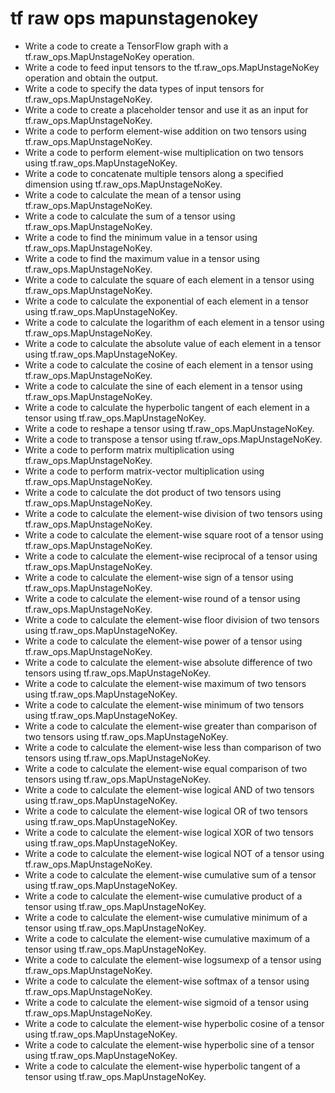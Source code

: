 # tf raw ops mapunstagenokey

- Write a code to create a TensorFlow graph with a tf.raw_ops.MapUnstageNoKey operation.
- Write a code to feed input tensors to the tf.raw_ops.MapUnstageNoKey operation and obtain the output.
- Write a code to specify the data types of input tensors for tf.raw_ops.MapUnstageNoKey.
- Write a code to create a placeholder tensor and use it as an input for tf.raw_ops.MapUnstageNoKey.
- Write a code to perform element-wise addition on two tensors using tf.raw_ops.MapUnstageNoKey.
- Write a code to perform element-wise multiplication on two tensors using tf.raw_ops.MapUnstageNoKey.
- Write a code to concatenate multiple tensors along a specified dimension using tf.raw_ops.MapUnstageNoKey.
- Write a code to calculate the mean of a tensor using tf.raw_ops.MapUnstageNoKey.
- Write a code to calculate the sum of a tensor using tf.raw_ops.MapUnstageNoKey.
- Write a code to find the minimum value in a tensor using tf.raw_ops.MapUnstageNoKey.
- Write a code to find the maximum value in a tensor using tf.raw_ops.MapUnstageNoKey.
- Write a code to calculate the square of each element in a tensor using tf.raw_ops.MapUnstageNoKey.
- Write a code to calculate the exponential of each element in a tensor using tf.raw_ops.MapUnstageNoKey.
- Write a code to calculate the logarithm of each element in a tensor using tf.raw_ops.MapUnstageNoKey.
- Write a code to calculate the absolute value of each element in a tensor using tf.raw_ops.MapUnstageNoKey.
- Write a code to calculate the cosine of each element in a tensor using tf.raw_ops.MapUnstageNoKey.
- Write a code to calculate the sine of each element in a tensor using tf.raw_ops.MapUnstageNoKey.
- Write a code to calculate the hyperbolic tangent of each element in a tensor using tf.raw_ops.MapUnstageNoKey.
- Write a code to reshape a tensor using tf.raw_ops.MapUnstageNoKey.
- Write a code to transpose a tensor using tf.raw_ops.MapUnstageNoKey.
- Write a code to perform matrix multiplication using tf.raw_ops.MapUnstageNoKey.
- Write a code to perform matrix-vector multiplication using tf.raw_ops.MapUnstageNoKey.
- Write a code to calculate the dot product of two tensors using tf.raw_ops.MapUnstageNoKey.
- Write a code to calculate the element-wise division of two tensors using tf.raw_ops.MapUnstageNoKey.
- Write a code to calculate the element-wise square root of a tensor using tf.raw_ops.MapUnstageNoKey.
- Write a code to calculate the element-wise reciprocal of a tensor using tf.raw_ops.MapUnstageNoKey.
- Write a code to calculate the element-wise sign of a tensor using tf.raw_ops.MapUnstageNoKey.
- Write a code to calculate the element-wise round of a tensor using tf.raw_ops.MapUnstageNoKey.
- Write a code to calculate the element-wise floor division of two tensors using tf.raw_ops.MapUnstageNoKey.
- Write a code to calculate the element-wise power of a tensor using tf.raw_ops.MapUnstageNoKey.
- Write a code to calculate the element-wise absolute difference of two tensors using tf.raw_ops.MapUnstageNoKey.
- Write a code to calculate the element-wise maximum of two tensors using tf.raw_ops.MapUnstageNoKey.
- Write a code to calculate the element-wise minimum of two tensors using tf.raw_ops.MapUnstageNoKey.
- Write a code to calculate the element-wise greater than comparison of two tensors using tf.raw_ops.MapUnstageNoKey.
- Write a code to calculate the element-wise less than comparison of two tensors using tf.raw_ops.MapUnstageNoKey.
- Write a code to calculate the element-wise equal comparison of two tensors using tf.raw_ops.MapUnstageNoKey.
- Write a code to calculate the element-wise logical AND of two tensors using tf.raw_ops.MapUnstageNoKey.
- Write a code to calculate the element-wise logical OR of two tensors using tf.raw_ops.MapUnstageNoKey.
- Write a code to calculate the element-wise logical XOR of two tensors using tf.raw_ops.MapUnstageNoKey.
- Write a code to calculate the element-wise logical NOT of a tensor using tf.raw_ops.MapUnstageNoKey.
- Write a code to calculate the element-wise cumulative sum of a tensor using tf.raw_ops.MapUnstageNoKey.
- Write a code to calculate the element-wise cumulative product of a tensor using tf.raw_ops.MapUnstageNoKey.
- Write a code to calculate the element-wise cumulative minimum of a tensor using tf.raw_ops.MapUnstageNoKey.
- Write a code to calculate the element-wise cumulative maximum of a tensor using tf.raw_ops.MapUnstageNoKey.
- Write a code to calculate the element-wise logsumexp of a tensor using tf.raw_ops.MapUnstageNoKey.
- Write a code to calculate the element-wise softmax of a tensor using tf.raw_ops.MapUnstageNoKey.
- Write a code to calculate the element-wise sigmoid of a tensor using tf.raw_ops.MapUnstageNoKey.
- Write a code to calculate the element-wise hyperbolic cosine of a tensor using tf.raw_ops.MapUnstageNoKey.
- Write a code to calculate the element-wise hyperbolic sine of a tensor using tf.raw_ops.MapUnstageNoKey.
- Write a code to calculate the element-wise hyperbolic tangent of a tensor using tf.raw_ops.MapUnstageNoKey.